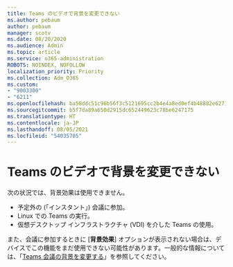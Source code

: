 ```yaml
---
title: Teams のビデオで背景を変更できない
ms.author: pebaum
author: pebaum
manager: scotv
ms.date: 08/20/2020
ms.audience: Admin
ms.topic: article
ms.service: o365-administration
ROBOTS: NOINDEX, NOFOLLOW
localization_priority: Priority
ms.collection: Adm_O365
ms.custom:
- "9003300"
- "6211"
ms.openlocfilehash: ba58ddc51c96b56f3c5121695cc2b4e4a8ed0ef4b48882e6271cdd272ed91a35
ms.sourcegitcommit: b5f7da89a650d2915dc652449623c78be6247175
ms.translationtype: HT
ms.contentlocale: ja-JP
ms.lasthandoff: 08/05/2021
ms.locfileid: "54035705"
---
```

# <a name="cant-change-background-in-teams-video"></a>Teams のビデオで背景を変更できない

次の状況では、背景効果は使用できません。

- 予定外の (「インスタント」) 会議に参加。
- Linux での Teams の実行。
- 仮想デスクトップ インフラストラクチャ (VDI) を介した Teams の使用。

また、会議に参加するときに [**背景効果**] オプションが表示されない場合は、デバイスでこの機能をまだ使用できない可能性があります。一般的な情報については、「[Teams 会議の背景を変更する](https://support.microsoft.com/office/change-your-background-for-a-teams-meeting-f77a2381-443a-499d-825e-509a140f4780)」を参照してください。